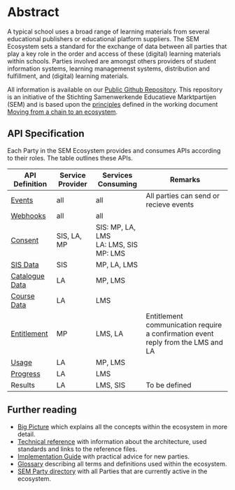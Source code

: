 # Abstract
A typical school uses a broad range of learning materials from several educational publishers or educational platform suppliers. The SEM Ecosystem sets a standard for the exchange of data between all parties that play a key role in the order and access of these (digital) learning materials within schools. Parties involved are amongst others providers of student information systems, learning managemenst systems, distribution and fulfillment, and (digital) learning materials.

All information is available on our [Public Github Repository](https://github.com/stichtingsem/ecosystem/). This repository is an initiative of the Stichting Samenwerkende Educatieve Marktpartijen (SEM) and is based upon the [principles](https://github.com/stichtingsem/ecosystem/blob/master/documentation/principles.md) defined in the working document [Moving from a chain to an ecosystem](https://github.com/stichtingsem/ecosystem/blob/master/documentation/documents/).

## API Specification

Each Party in the SEM Ecosystem provides and consumes APIs according to their roles. The table outlines these APIs.

| API Definition | Service Provider | Services Consuming | Remarks |
|---|---|---|---|
| [Events](https://stichtingsem.stoplight.io/docs/ecosystem/reference/events.v1.yaml) | all | all | All parties can send or recieve events |
| [Webhooks](https://stichtingsem.stoplight.io/docs/ecosystem/reference/events.v1.yaml) | all | all | |
| [Consent](https://stichtingsem.stoplight.io/docs/ecosystem/reference/consent.v1.yaml) | SIS, LA, MP | SIS: MP, LA, LMS<br>LA: LMS, SIS<br>MP: LMS | |
| [SIS Data](https://stichtingsem.stoplight.io/docs/ecosystem/reference/sisdata.v1.yaml) | SIS | MP, LA, LMS | |
| [Catalogue Data](https://stichtingsem.stoplight.io/docs/ecosystem/reference/catalogue.v1.yaml) | LA | MP, LMS | |
| [Course Data](https://stichtingsem.stoplight.io/docs/ecosystem/reference/coursee.v1.yaml) | LA | LMS | |
| [Entitlement](https://stichtingsem.stoplight.io/docs/ecosystem/reference/entitlement.v1.yaml) | MP | LMS, LA | Entitlement communication require a confirmation event reply from the LMS and LA |
| [Usage](https://stichtingsem.stoplight.io/docs/ecosystem/reference/usage.v1.yaml) | LA | MP, LMS | |
| [Progress](https://stichtingsem.stoplight.io/docs/ecosystem/reference/progress.v1.yaml) | LA | LMS | |
| Results | LA | LMS, SIS | To be defined |

## Further reading
- [Big Picture](https://github.com/stichtingsem/ecosystem/blob/master/big-picture.md) which explains all the concepts within the ecosystem in more detail.
- [Technical reference](https://github.com/stichtingsem/ecosystem/blob/master/documentation/technical-reference.md) with information about the architecture, used standards and links to the reference files.
- [Implementation Guide](https://github.com/stichtingsem/ecosystem/blob/master/documentation/implementation-guide.md) with practical advice for new parties.
- [Glossary](https://github.com/stichtingsem/ecosystem/blob/master/glossary.md) describing all terms and definitions used within the ecosystem.
- [SEM Party directory](https://github.com/stichtingsem/ecosystem/blob/master/SEM-Party-Directory.md) with all Parties that are currently active in the ecosystem.

